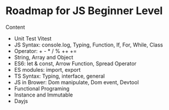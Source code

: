 # Roadmap for JS Beginner Level

Content
- Unit Test Vitest
- JS Syntax: console.log, Typing, Function, If, For, While, Class
- Operator: + - * / % ++ +=
- String, Array and Object
- ES6: let & const, Arrow Function, Spread Operator
- ES modules: import, export
- TS Syntax: Typing, interface, general
- JS in Brower: Dom manipulate, Dom event, Devtool
- Functional Programing
- Instance and Immutable
- Dayjs

